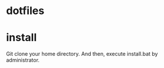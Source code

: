 dotfiles
========

# install

Git clone your home directory.
And then, execute install.bat by administrator.
